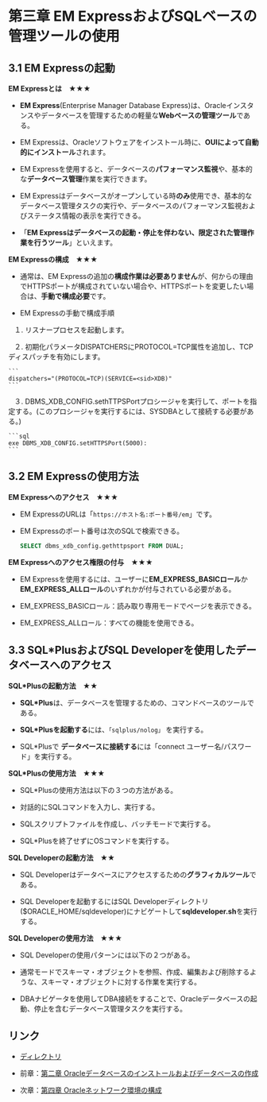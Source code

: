 # 第三章 EM ExpressおよびSQLベースの管理ツールの使用

## 3.1 EM Expressの起動

**EM Expressとは　★★★**

+ **EM Express**(Enterprise Manager Database Express)は、Oracleインスタンスやデータベースを管理するための軽量な**Webベースの管理ツール**である。

+ EM Expressは、Oracleソフトウェアをインストール時に、**OUIによって自動的にインストール**されます。

+ EM Expressを使用すると、データベースの**パフォーマンス監視**や、基本的な**データベース管理**作業を実行できます。

+ EM Expressはデータベースがオープンしている時**のみ**使用でき、基本的なデータベース管理タスクの実行や、データベースのパフォーマンス監視およびステータス情報の表示を実行できる。

+ 「**EM Expressはデータベースの起動・停止を伴わない、限定された管理作業を行うツール**」といえます。

**EM Expressの構成　★★★**

+ 通常は、EM Expressの追加の**構成作業は必要ありません**が、何からの理由でHTTPSポートが構成されていない場合や、HTTPSポートを変更したい場合は、**手動で構成必要**です。

+ EM Expressの手動で構成手順

    １. リスナープロセスを起動します。

    ２. 初期化パラメータDISPATCHERSにPROTOCOL=TCP属性を追加し、TCPディスパッチを有効にします。

    ```
    dispatchers="(PROTOCOL=TCP)(SERVICE=<sid>XDB)"
    ```  

    ３. DBMS_XDB_CONFIG.sethTTPSPortプロシージャを実行して、ポートを指定する。(このプロシージャを実行するには、SYSDBAとして接続する必要がある。)

    ```sql
    exe DBMS_XDB_CONFIG.setHTTPSPort(5000):
    ```

## 3.2 EM Expressの使用方法

**EM Expressへのアクセス　★★★**

+ EM ExpressのURLは「```https://ホスト名:ポート番号/em```」です。

+ EM Expressのポート番号は次のSQLで検索できる。

    ```sql
    SELECT dbms_xdb_config.gethttpsport FROM DUAL;
    ```

**EM Expressへのアクセス権限の付与　★★★**

+ EM Expressを使用するには、ユーザーに**EM_EXPRESS_BASICロール**か**EM_EXPRESS_ALLロール**のいずれかが付与されている必要がある。

+ EM_EXPRESS_BASICロール：読み取り専用モードでページを表示できる。

+ EM_EXPRESS_ALLロール：すべての機能を使用できる。

## 3.3 SQL*PlusおよびSQL Developerを使用したデータベースへのアクセス

**SQL*Plusの起動方法　★★**

+ **SQL*Plus**は、データベースを管理するための、コマンドベースのツールである。

+ **SQL*Plusを起動する**には、```「sqlplus/nolog」``` を実行する。

+ SQL\*Plusで **データベースに接続する**には「connect ユーザー名/パスワード」を実行する。

**SQL*Plusの使用方法　★★★**

+ SQL*Plusの使用方法は以下の３つの方法がある。

 + 対話的にSQLコマンドを入力し、実行する。
 
 + SQLスクリプトファイルを作成し、バッチモードで実行する。
 
 + SQL*Plusを終了せずにOSコマンドを実行する。

**SQL Developerの起動方法　★★**

+ SQL Developerはデータベースにアクセスするための**グラフィカルツール**である。

+ SQL Developerを起動するにはSQL Developerディレクトリ($ORACLE_HOME/sqldeveloper)にナビゲートして**sqldeveloper.sh**を実行する。

**SQL Developerの使用方法　★★★**

+ SQL Developerの使用パターンには以下の２つがある。

 + 通常モードでスキーマ・オブジェクトを参照、作成、編集および削除するような、スキーマ・オブジェクトに対する作業を実行する。
 
 + DBAナビゲータを使用してDBA接続をすることで、Oracleデータベースの起動、停止を含むデータベース管理タスクを実行する。

## リンク

- [ディレクトリ](./../directory.md)

- 前章：[第二章 Oracleデータベースのインストールおよびデータベースの作成](Chapter02.md)

- 次章：[第四章 Oracleネットワーク環境の構成](Chapter04.md)
